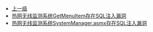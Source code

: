 * [上一级](docs/wy876_poc/)
* [热网无线监测系统GetMenuItem存在SQL注入漏洞](docs/wy876_poc/%E7%83%AD%E7%BD%91%E6%97%A0%E7%BA%BF%E7%9B%91%E6%B5%8B%E7%B3%BB%E7%BB%9F/%E7%83%AD%E7%BD%91%E6%97%A0%E7%BA%BF%E7%9B%91%E6%B5%8B%E7%B3%BB%E7%BB%9FGetMenuItem%E5%AD%98%E5%9C%A8SQL%E6%B3%A8%E5%85%A5%E6%BC%8F%E6%B4%9E.md)
* [热网无线监测系统SystemManager.asmx存在SQL注入漏洞](docs/wy876_poc/%E7%83%AD%E7%BD%91%E6%97%A0%E7%BA%BF%E7%9B%91%E6%B5%8B%E7%B3%BB%E7%BB%9F/%E7%83%AD%E7%BD%91%E6%97%A0%E7%BA%BF%E7%9B%91%E6%B5%8B%E7%B3%BB%E7%BB%9FSystemManager.asmx%E5%AD%98%E5%9C%A8SQL%E6%B3%A8%E5%85%A5%E6%BC%8F%E6%B4%9E.md)
